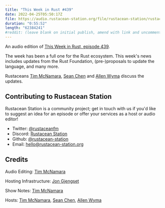 ```yaml
---
title: "This Week in Rust #439"
date: 2022-04-25T05:50:17Z
file: https://audio.rustacean-station.org/file/rustacean-station/rustacean-station-e061-prabhu-eshwarla.mp3
duration: "0:55:52"
length: "62384241"
#reddit: (leave blank on initial publish, amend with link and uncomment this line after Reddit thread has been posted)
---
```


An audio edition of [This Week in Rust, episode 439](https://this-week-in-rust.org/blog/2022/04/20/this-week-in-rust-439/).

The week has been a full one for the Rust ecosystem. This week's news includes updates from the Rust Foundation, 
(pre-)proposals to update the language, and many more.

Rustaceans [Tim McNamara], [Sean Chen](https://twitter.com/seanchen1991) and 
[Allen Wyma](https://twitter.com/allenwyma) discuss the updates.


## Contributing to Rustacean Station

Rustacean Station is a community project; get in touch with us if you'd like to suggest an idea for an episode or 
offer your services as a host or audio editor!

- Twitter: [@rustaceanfm](https://twitter.com/rustaceanfm)
- Discord: [Rustacean Station](https://discord.gg/cHc3Gyc)
- Github: [@rustacean-station](https://github.com/rustacean-station/)
- Email: [hello@rustacean-station.org](mailto:hello@rustacean-station.org)

<!-- 
## Timestamps 
- [@0:49] - Prabhu's Introduction
- [@1:28] - Elixir vs Rust
- [@4:20] - Prabhu's Phoenix experience
- [@8:09] - What is required to do web development?
- [@25:09] - Java vs Rust
- [@29:07] - Asynchronous programming vs multithreading
- [@34:13] - Why Rust is a good choice for blockchain
- [@42:12] - What is Blockchain?
- [@53:34] - Next generation of blockchain - Assests, NFTs, Data Storage
- [@1:02:50] - Why Prabhu thinks Rust is the right language for web development
- [@1:04:42] - Prabhu's tips for people who are beginners in Rust
- [@1:09:42] - Prabhu's book and parting thoughts. 
-->

## Credits

<!-- Intro Theme: [Aerocity](https://twitter.com/AerocityMusic) -->

Audio Editing: [Tim McNamara]

Hosting Infrastructure: [Jon Gjengset](https://twitter.com/jonhoo/)

Show Notes: [Tim McNamara]

Hosts: [Tim McNamara], [Sean Chen](https://twitter.com/seanchen1991), [Allen Wyma](https://twitter.com/allenwyma)


[Tim McNamara]: https://twitter.com/timClicks
